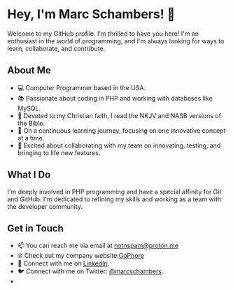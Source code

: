 # Hey, I'm Marc Schambers! 👋

Welcome to my GitHub profile. I'm thrilled to have you here! I'm an enthusiast in the world of programming, and I'm always looking for ways to learn, collaborate, and contribute.

## About Me

- 💻 Computer Programmer based in the USA.
- 📚 Passionate about coding in PHP and working with databases like MySQL.
- 📖 Devoted to my Christian faith, I read the NKJV and NASB versions of the Bible.
- 🚀 On a continuous learning journey, focusing on one innovative concept at a time.
- 👥 Excited about collaborating with my team on innovating, testing, and bringing to life new features.

## What I Do

I'm deeply involved in PHP programming and have a special affinity for Git and GitHub. 
I'm dedicated to refining my skills and working as a team with the developer community.

## Get in Touch

- 📫 You can reach me via email at notnspam@proton.me
- 🌐 Check out my company website:[GoPhore](https://www.gophore.com)
- 💼 Connect with me on [LinkedIn](https://www.linkedin.com/in/marc-schambers-0a747a3a).
- 🐦 Connect with me on Twitter: [@marcschambers](https://twitter.com/marcschambers).
-
